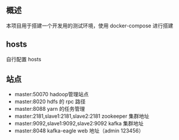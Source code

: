 ## 概述
本项目用于搭建一个开发用的测试环境，使用 docker-compose 进行搭建
## hosts
自行配置 hosts
## 站点
- master:50070 hadoop管理站点
- master:8020 hdfs 的 rpc 路径
- master:8088 yarn 的任务管理
- master:2181,slave1:2181,slave2:2181 zookeeper 集群地址
- master:9092,slave1:9092,slave2:9092 kafka 集群地址
- master:8048 kafka-eagle web 地址（admin 123456）